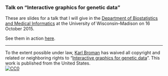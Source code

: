 ### Talk on &ldquo;Interactive graphics for genetic data&rdquo;

These are slides for a talk that I will give in the
[Department of Biostatistics and Medical Informatics](https://www.biostat.wisc.edu)
at the University of Wisconsin&ndash;Madison on 16 October 2015.

See them in action [here](https://www.biostat.wisc.edu/~kbroman/presentations/BMI2015).

---

To the extent possible under law,
[Karl Broman](http://github.com/kbroman)
has waived all copyright and related or neighboring rights to
&ldquo;[Interactive graphics for genetic data](https://github.com/kbroman/Talk_BMI2015)&rdquo;.
This work is published from the United States.
<br/>
[![CC0](http://i.creativecommons.org/p/zero/1.0/88x31.png)](http://creativecommons.org/publicdomain/zero/1.0/)
